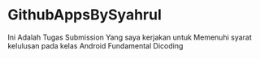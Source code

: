 # GithubAppsBySyahrul
Ini Adalah Tugas Submission Yang saya kerjakan untuk Memenuhi syarat kelulusan pada kelas Android Fundamental Dicoding
